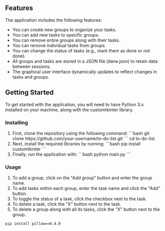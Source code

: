 ## Features

The application includes the following features:
- You can create new groups to organize your tasks.
- You can add new tasks to specific groups.
- You can remove entire groups along with their tasks.
- You can remove individual tasks from groups.
- You can change the status of tasks (e.g., mark them as done or not done).
- All groups and tasks are stored in a JSON file (dane.json) to retain data between sessions.
- The graphical user interface dynamically updates to reflect changes in tasks and groups.


## Getting Started

To get started with the application, you will need to have Python 3.x installed on your machine, along with the customtkinter library.

### Installing

<ol>
  <li>
    First, clone the repository using the following command:
    ```bash
    git clone https://github.com/your-username/to-do-list.git
    ```
    cd to-do-list

  </li>
  
  <li>
    Next, install the required libraries by running:
    ```bash
    pip install customtkinter
    ```
  </li>
  
  <li>
    Finally, run the application with:
    ```bash
    python main.py
    ```
  </li>
</ol>

### Usage

<ol>
  <li> To add a group, click on the "Add group" button and enter the group name.</li>
  <li> To add tasks within each group, enter the task name and click the "Add" button.</li>
  <li> To toggle the status of a task, click the checkbox next to the task.</li>
  <li> To delete a task, click the "X" button next to the task.</li>
  <li> To delete a group along with all its tasks, click the "X" button next to the group.</li>
</ol>

```bash
pip install pillow==8.4.0
```
